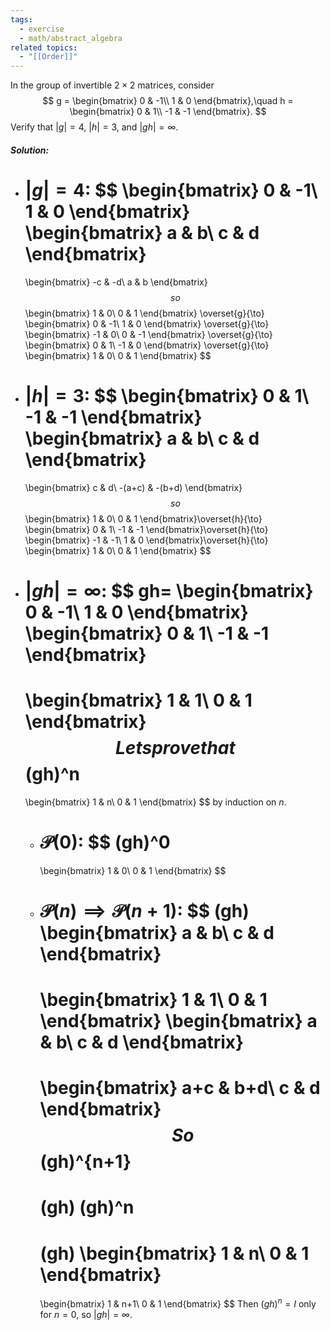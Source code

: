 ```yaml
---
tags:
  - exercise
  - math/abstract_algebra
related topics:
  - "[[Order]]"
---
```

In the group of invertible $2 \times 2$ matrices, consider
$$
g = \begin{bmatrix}
	0 & -1\\
	1 & 0
\end{bmatrix},\quad
h = \begin{bmatrix}
	0 & 1\\
	-1 & -1
\end{bmatrix}.
$$
Verify that $|g| = 4$, $|h| = 3$, and $|gh| = \infty$.
##### Solution:
- $|g|=4$:
	$$
	\begin{bmatrix}
		0 & -1\\
		1 & 0
	\end{bmatrix}
	\begin{bmatrix}
		a & b\\
		c & d
	\end{bmatrix}
	=
	\begin{bmatrix}
		-c & -d\\
		a & b
	\end{bmatrix}
	$$
	so$$
	\begin{bmatrix}
		1 & 0\\
		0 & 1
	\end{bmatrix}
	\overset{g}{\to}
	\begin{bmatrix}
		0 & -1\\
		1 & 0
	\end{bmatrix}
	\overset{g}{\to}
	\begin{bmatrix}
		-1 & 0\\
		0 & -1
	\end{bmatrix}
	\overset{g}{\to}
	\begin{bmatrix}
		0 & 1\\
		-1 & 0
	\end{bmatrix}
	\overset{g}{\to}
	\begin{bmatrix}
		1 & 0\\
		0 & 1
	\end{bmatrix}
	$$
- $|h|=3$:
	$$
	\begin{bmatrix}
		0 & 1\\
		-1 & -1
	\end{bmatrix}
	\begin{bmatrix}
		a & b\\
		c & d
	\end{bmatrix}
	=
	\begin{bmatrix}
		c & d\\
		-(a+c) & -(b+d)
	\end{bmatrix}
	$$
	so$$
	\begin{bmatrix}
		1 & 0\\
		0 & 1
	\end{bmatrix}\overset{h}{\to}
	\begin{bmatrix}
		0 & 1\\
		-1 & -1
	\end{bmatrix}\overset{h}{\to}
	\begin{bmatrix}
		-1 & -1\\
		1 & 0
	\end{bmatrix}\overset{h}{\to}
	\begin{bmatrix}
		1 & 0\\
		0 & 1
	\end{bmatrix}
	$$
- $|gh|=\infty$:
	$$
	gh=
	\begin{bmatrix}
		0 & -1\\
		1 & 0
	\end{bmatrix}
	\begin{bmatrix}
		0 & 1\\
		-1 & -1
	\end{bmatrix}
	=
	\begin{bmatrix}
		1 & 1\\
		0 & 1
	\end{bmatrix}
	$$
	Lets prove that$$
	(gh)^n
	=
	\begin{bmatrix}
		1 & n\\
		0 & 1
	\end{bmatrix}
	$$
	by induction on $n$.
	- $\mathcal{P}(0)$:
		$$
		(gh)^0
		=
		\begin{bmatrix}
			1 & 0\\
			0 & 1
		\end{bmatrix}
		$$
	- $\mathcal{P}(n)\implies\mathcal{P}(n+1)$:
		$$
		(gh)
		\begin{bmatrix}
			a & b\\
			c & d
		\end{bmatrix}
		=
		\begin{bmatrix}
			1 & 1\\
			0 & 1
		\end{bmatrix}
		\begin{bmatrix}
			a & b\\
			c & d
		\end{bmatrix}
		=
		\begin{bmatrix}
			a+c & b+d\\
			c & d
		\end{bmatrix}
		$$
		So
		$$
		(gh)^{n+1}
		=
		(gh)
		(gh)^n
		=
		(gh)
		\begin{bmatrix}
			1 & n\\
			0 & 1
		\end{bmatrix}
		=
		\begin{bmatrix}
			1 & n+1\\
			0 & 1
		\end{bmatrix}
		$$
	Then $(gh)^n=I$ only for $n=0$, so $|gh|=\infty$.